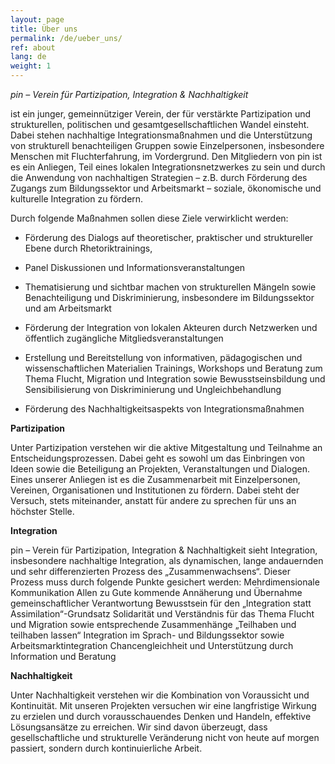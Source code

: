 ```yaml
---
layout: page
title: Über uns
permalink: /de/ueber_uns/
ref: about
lang: de
weight: 1
---
```


*pin – Verein für Partizipation, Integration & Nachhaltigkeit*

ist ein junger, gemeinnütziger Verein, der für verstärkte Partizipation und strukturellen, politischen und gesamtgesellschaftlichen Wandel einsteht. Dabei stehen nachhaltige Integrationsmaßnahmen und die Unterstützung von strukturell benachteiligen Gruppen sowie Einzelpersonen, insbesondere Menschen mit Fluchterfahrung, im Vordergrund. Den Mitgliedern von pin ist es ein Anliegen, Teil eines lokalen Integrationsnetzwerkes zu sein und durch die Anwendung von nachhaltigen Strategien – z.B. durch Förderung des Zugangs zum Bildungssektor und Arbeitsmarkt – soziale, ökonomische und kulturelle Integration zu fördern.

Durch folgende Maßnahmen sollen diese Ziele verwirklicht werden:

- Förderung des Dialogs auf theoretischer, praktischer und struktureller Ebene durch Rhetoriktrainings,

- Panel Diskussionen und Informationsveranstaltungen

- Thematisierung und sichtbar machen von strukturellen Mängeln sowie Benachteiligung und Diskriminierung, insbesondere im Bildungssektor und am Arbeitsmarkt

- Förderung der Integration von lokalen Akteuren durch Netzwerken und öffentlich zugängliche Mitgliedsveranstaltungen

- Erstellung und Bereitstellung von informativen, pädagogischen  und wissenschaftlichen Materialien
Trainings, Workshops und Beratung zum Thema Flucht, Migration und Integration sowie Bewusstseinsbildung und Sensibilisierung von Diskriminierung und Ungleichbehandlung

- Förderung des Nachhaltigkeitsaspekts von Integrationsmaßnahmen




**Partizipation**

Unter Partizipation verstehen wir die aktive Mitgestaltung und Teilnahme an Entscheidungsprozessen. Dabei geht es sowohl um das Einbringen von Ideen sowie die Beteiligung an Projekten, Veranstaltungen und Dialogen. Eines unserer Anliegen ist es die Zusammenarbeit mit Einzelpersonen, Vereinen, Organisationen und Institutionen zu fördern. Dabei steht der Versuch, stets miteinander, anstatt für andere zu sprechen für uns an höchster Stelle.

**Integration**

pin – Verein für Partizipation, Integration & Nachhaltigkeit sieht Integration, insbesondere nachhaltige Integration, als dynamischen, lange andauernden und sehr differenzierten Prozess des „Zusammenwachsens“. Dieser Prozess muss durch folgende Punkte gesichert werden:
Mehrdimensionale Kommunikation
Allen zu Gute kommende Annäherung und Übernahme gemeinschaftlicher Verantwortung
Bewusstsein für den „Integration statt Assimilation“-Grundsatz
Solidarität und Verständnis für das Thema Flucht und Migration sowie entsprechende Zusammenhänge
„Teilhaben und teilhaben lassen“
Integration im Sprach- und Bildungssektor sowie Arbeitsmarktintegration
Chancengleichheit und Unterstützung durch Information und Beratung

**Nachhaltigkeit**

Unter Nachhaltigkeit verstehen wir die Kombination von Voraussicht und Kontinuität. Mit unseren Projekten versuchen wir eine langfristige Wirkung zu erzielen und durch vorausschauendes Denken und Handeln, effektive Lösungsansätze zu erreichen. Wir sind davon überzeugt, dass gesellschaftliche und strukturelle Veränderung nicht von heute auf morgen passiert, sondern durch kontinuierliche Arbeit.
